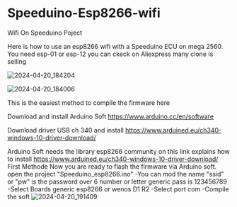 # Speeduino-Esp8266-wifi
Wifi On Speeduino Poject

Here is how to use an esp8266 wifi with a Speeduino ECU on mega 2560.
You need esp-01 or esp-12 you can ckeck on Aliexpress many clone is selling

![2024-04-20_184204](https://github.com/rikivolks/Speeduino-Esp8266-wifi/assets/65349824/440f38aa-82b9-431b-adda-a7cc072893bf)

![2024-04-20_184006](https://github.com/rikivolks/Speeduino-Esp8266-wifi/assets/65349824/7900dfe9-0e1e-4d2c-8b1d-818b82042be6)

This is the easiest method to compile the firmware here
 
 Download and install Arduino Soft https://www.arduino.cc/en/software
 
 Download driver USB ch 340 and install https://www.arduined.eu/ch340-windows-10-driver-download/

Arduino Soft needs the library esp8266 community on this link explains how to install https://www.arduined.eu/ch340-windows-10-driver-download/
First Methode
Now you are ready to flash the firmware via Arduino soft.
open the project "Speeduino_esp8266.ino"
-You can mod the name "ssid" or "pw" is the password over 6 number or letter generic pass is 123456789
-Select Boards generic esp8266 or wenos D1 R2
-Select port com
-Compile the soft
![2024-04-20_191409](https://github.com/rikivolks/Speeduino-Esp8266-wifi/assets/65349824/2b320a75-25bd-46b3-9357-9a7b63cb67a3)


 


